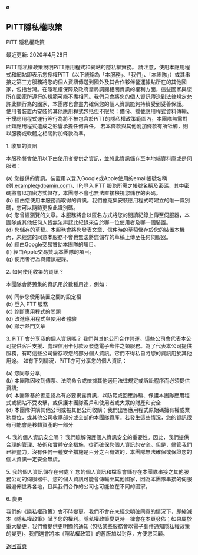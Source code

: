 ##### o
## PiTT隱私權政策

PiTT 隱私權政策

最近更新: 2020年4月28日

PiTT隱私權政策說明PiTT應用程式和網站的隱私權實務。
請注意，使用本應用程式和網站即表示您授權PiTT（以下統稱為「本服務」、「我們」、「本團隊」）或其串接之第三方服務將您的個人資訊傳送到國外及其合作夥伴營運據點所在的其他國家，包括台灣。在隱私權保障及政府當局調閱相關資訊的權利方面，這些國家與您所在國家所遵行的規範可能不盡相同。我們只會將您的個人資訊傳送到法律規定允許此類行為的國家，本團隊也會盡力確保您的個人資訊能夠持續受到妥善保護。
使用者裝置內安裝的其他應用程式包括但不限於：備份、攔截應用程式資料傳輸、干擾應用程式運行等行為將不被包含於PiTT的隱私權政策範圍內，本團隊無需對此類應用程式造成之影響承擔任何責任。
若本條款與其他附加條款有所牴觸，則以服務或軟體之相關附加條款為準。


1\. 收集的資訊

本服務將會使用以下由使用者提供之資訊，並將此資訊儲存至本地端資料庫或是伺服器：

(a) 您提供的資訊。裝置用以登入Google或Apple使用的email帳號名稱(例:example@doamin.com)、IP;登入 PTT 服務所需之帳號名稱及密碼，其中密碼將會以加密方式儲存，本團隊不會也無法直接檢視您儲存的密碼。  
(b) 經由您使用本服務而取得的資訊。我們會蒐集安裝應用程式時建立的唯一識別碼，您可以隨時更換此識別碼。  
(c) 您曾經瀏覽的文章。本服務將會以匿名方式將您的閱讀紀錄上傳至伺服器，本團隊或其他任何人皆無法辨認此紀錄來自於哪一位使用者及哪一個裝置。  
(d) 您儲存的草稿。本服務會將您發表文章、信件時的草稿儲存於您的裝置本機內，未經您的同意本服務不會也無法將您儲存的草稿上傳至任何伺服器。  
(e) 經由Google交易贊助本團隊的項目。  
(f) 經由Apple交易贊助本團隊的項目。  
(g) 使用者行為與錯誤紀錄。  


2\. 如何使用收集的資訊？

本團隊會將蒐集的資訊用於數種用途，例如：

(a) 同步您使用裝置之間的設定檔  
(b) 登入 PTT 服務  
(c) 診斷應用程式的問題  
(d) 改進應用程式與使用者體驗  
(e) 顯示熱門文章  


3\. PiTT 會分享我的個人資訊嗎？
我們與其他公司合作營運。這些公司會代表本公司提供客戶支援、處理信用卡付款及發送電子郵件之類服務。為了代表本公司提供服務，有時這些公司需存取您的部分個人資訊。它們不得私自將您的資訊用於其他用途。
如有下列情況，PiTT亦可分享您的個人資訊：

(a) 您同意分享;  
(b) 本團隊因收到傳票、法院命令或依據其他適用法律規定或訴訟程序而必須提供資訊;  
(c) 本團隊基於善意認為有必要揭露資訊，以防範或回應詐騙、保護本團隊應用程式或網站不受攻擊，或保護本團隊客戶和使用者或大眾的財產和安全  
(d) 本團隊併購其他公司或被其他公司收購；我們出售應用程式原始碼擁有權或業務單位，或其他公司收購部分或全部的本團隊資產。若發生這些情況，您的資訊很有可能會是移轉資產的一部分  


4\. 我的個人資訊安全嗎？
我們瞭解保護個人資訊安全的重要性。因此，我們提供合理的管理、技術和實體安全措施，從而確保您個人資訊的安全。但是，儘管我們已經盡力，沒有任何一種安全措施是百分之百有效的，本團隊無法確保或保證您的個人資訊一定安全無虞。


5\. 我的個人資訊儲存在何處？
您的個人資訊和檔案會儲存在本團隊串接之其他服務公司的伺服器中。您的個人資訊可能會傳輸至其他國家，因為本團隊串接的伺服器遍佈世界各地，且與我們合作的公司也可能位在不同的國家。


6\. 變更

我們的《隱私權政策》會不時變更。我們不會在未經您明確同意的情況下，即縮減本《隱私權政策》賦予您的權利。隱私權政策變更時一律會在本頁發佈；如果屬於重大變更，我們會提供更明顯的通知 (包括某些服務會以電子郵件通知隱私權政策的變更)。我們還會將本《隱私權政策》的舊版加以封存，方便您回顧。  
  
[返回首頁](https://kimieno.github.io/ios.pitt) 